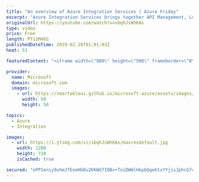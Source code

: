 ```yaml
---
title: "An overview of Azure Integration Services | Azure Friday"
excerpt: "Azure Integration Services brings together API Management, Logic Apps, Service Bus, and Event Grid as a reliable, scalable platform for integrating on-premises and cloud-based applications, data, and processes across your enterprise. [04:41] Demo Start   Azure Integration Services overview https://aka.ms/azfr/527/01"
originalUrl: https://youtube.com/watch?v=sbqhJsWhKAs
type: video
price: Free
length: PT11M46S
publishedDateTime: 2019-02-28T01:01:03Z
heat: 51

featuredContent: "<iframe width=\"800\" height=\"500\" frameborder=\"0\" src=\"https://www.youtube.com/embed/sbqhJsWhKAs\" allow=\"accelerometer; autoplay; encrypted-media; gyroscope; picture-in-picture\" allowfullscreen></iframe>"

provider:
  name: Microsoft
  domain: microsoft.com
  images:
    - url: https://smartableai.github.io/microsoft-azure/assets/images/organizations/microsoft.com-50x50.jpg
      width: 50
      height: 50

topics:
  - Azure
  - Integration

images:
  - url: https://i.ytimg.com/vi/sbqhJsWhKAs/maxresdefault.jpg
    width: 1280
    height: 720
    isCached: true

secured: "nPP2eniy9uhmJfEoeHbDu2KKWd7IOBv+ToiDWWlHkpbQqehtxYYjisJphcG7cqB8r2gDd4hhUvIHBhcjd7+OINbTentAYIaZfgAYcXJilYYtStvCF8Sws8m44B2lFtqZ5YWfIewxfTWkAMgxIK/Sbj8qcoOQagO+Gb47xLaGG4v20dwjU4pCJ9YmfM7jItQSgIhtY2HrS/XrVoCsBi1IOkC3Z/Tk4yJ616MxXRnVKUzGNglebtMWRt7dBSzZ2wiW2knRhMxr/u3oEGBkQ6BL8F753XRbyHOMkptBpMGoaU+uZVcWemk+aWv5OPXwxbP1BIQyX26rjgfOrqNUQmuZk5S/r90hZoW72TxkxKlHB7KzlWfBfCNnf4IhP5hJkqy+vwGpV2aQ3bOcDgm0INxX+4bdzSPoDiaVloDJTeWnat4=;wmX950NmPV8l/GnIq70Jhg=="
---
```


